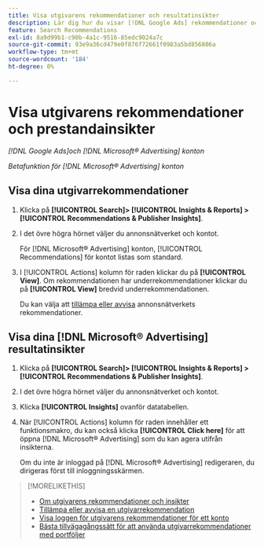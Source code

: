 ```yaml
---
title: Visa utgivarens rekommendationer och resultatinsikter
description: Lär dig hur du visar [!DNL Google Ads] rekommendationer och [!DNL Microsoft® Advertising] prestandainsikter för era annonsnätverkskonton.
feature: Search Recommendations
exl-id: 8a9d99b1-c90b-4a1c-9516-85edc9024a7c
source-git-commit: 93e9a36cd479e0f076f72661f0983a5bd856806a
workflow-type: tm+mt
source-wordcount: '184'
ht-degree: 0%

---
```


# Visa utgivarens rekommendationer och prestandainsikter

*[!DNL Google Ads]och [!DNL Microsoft® Advertising] konton*

*Betafunktion för [!DNL Microsoft® Advertising] konton*

## Visa dina utgivarrekommendationer

1. Klicka på **[!UICONTROL Search]> [!UICONTROL Insights & Reports] >[!UICONTROL Recommendations & Publisher Insights]**.

1. I det övre högra hörnet väljer du annonsnätverket och kontot.

   För [!DNL Microsoft® Advertising] konton, [!UICONTROL Recommendations] för kontot listas som standard.

1. I [!UICONTROL Actions] kolumn för raden klickar du på **[!UICONTROL View]**. Om rekommendationen har underrekommendationer klickar du på **[!UICONTROL View]** bredvid underrekommendationen.

   Du kan välja att [tillämpa eller avvisa](recommendation-apply-dismiss.md) annonsnätverkets rekommendationer.

## Visa dina [!DNL Microsoft® Advertising] resultatinsikter

1. Klicka på **[!UICONTROL Search]> [!UICONTROL Insights & Reports] >[!UICONTROL Recommendations & Publisher Insights]**.

1. I det övre högra hörnet väljer du annonsnätverket och kontot.

1. Klicka **[!UICONTROL Insights]** ovanför datatabellen.

1. När [!UICONTROL Actions] kolumn för raden innehåller ett funktionsmakro, du kan också klicka **[!UICONTROL Click here]** för att öppna [!DNL Microsoft® Advertising] som du kan agera utifrån insikterna.

   Om du inte är inloggad på [!DNL Microsoft® Advertising] redigeraren, du dirigeras först till inloggningsskärmen.

>[!MORELIKETHIS]
>
>* [Om utgivarens rekommendationer och insikter](recommendation-support.md)
>* [Tillämpa eller avvisa en utgivarrekommendation](recommendation-apply-dismiss.md)
>* [Visa loggen för utgivarens rekommendationer för ett konto](recommendation-view-log.md)
>* [Bästa tillvägagångssätt för att använda utgivarrekommendationer med portföljer](recommendation-best-practices.md)
